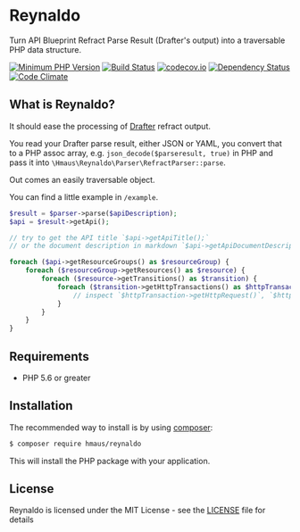 # Reynaldo
Turn API Blueprint Refract Parse Result (Drafter's output) into a traversable PHP data structure.

[![Minimum PHP Version](https://img.shields.io/badge/php-%3E%3D%205.6-8892BF.svg)](https://php.net/)
[![Build Status](https://travis-ci.org/hendrikmaus/reynaldo.svg?branch=master)](https://travis-ci.org/hendrikmaus/reynaldo)
[![codecov.io](http://codecov.io/github/hendrikmaus/reynaldo/coverage.svg?branch=master)](http://codecov.io/github/hendrikmaus/reynaldo?branch=master)
[![Dependency Status](https://www.versioneye.com/user/projects/57c4422a968d640039516a68/badge.svg?style=flat-square)](https://www.versioneye.com/user/projects/57c4422a968d640039516a68)
[![Code Climate](https://img.shields.io/codeclimate/github/kabisaict/flow.svg)](https://codeclimate.com/github/hendrikmaus/reynaldo)

## What is Reynaldo?
It should ease the processing of [Drafter](https://github.com/apiaryio/drafter) refract output.

You read your Drafter parse result, either JSON or YAML, you convert that to a PHP assoc array,
e.g. `json_decode($parseresult, true)` in PHP and pass it into `\Hmaus\Reynaldo\Parser\RefractParser::parse`.

Out comes an easily traversable object.

You can find a little example in `/example`.

```php
$result = $parser->parse($apiDescription);
$api = $result->getApi();

// try to get the API title `$api->getApiTitle();`
// or the document description in markdown `$api->getApiDocumentDescription();`

foreach ($api->getResourceGroups() as $resourceGroup) {
    foreach ($resourceGroup->getResources() as $resource) {
        foreach ($resource->getTransitions() as $transition) {
            foreach ($transition->getHttpTransactions() as $httpTransaction) {
                // inspect `$httpTransaction->getHttpRequest()`, `$httpTransaction->getHttpResponse()`
            }
        }
    }
}
```

## Requirements
* PHP 5.6 or greater

## Installation
The recommended way to install is by using [composer](https://getcomposer.org):

```bash
$ composer require hmaus/reynaldo
```

This will install the PHP package with your application.  

## License
Reynaldo is licensed under the MIT License - see the 
[LICENSE](https://github.com/hendrikmaus/reynaldo/blob/master/LICENSE) file for details